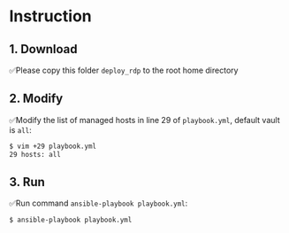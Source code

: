 # Instruction

## 1. Download
✅Please copy this folder `deploy_rdp` to the root home directory

## 2. Modify
✅Modify the list of managed hosts in line 29 of `playbook.yml`, default vault is `all`:
   ```bash
   $ vim +29 playbook.yml
   29 hosts: all
   ``` 

## 3. Run
✅Run command `ansible-playbook playbook.yml`:
   ```bash
   $ ansible-playbook playbook.yml
   ```